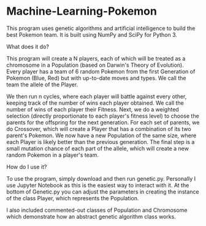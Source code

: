 # Machine-Learning-Pokemon
This program uses genetic algorithms and artificial intelligence to build the best Pokemon team. It is built using NumPy and SciPy for Python 3.

What does it do?

This program will create a N players, each of which will be treated as a chromosome in a Population (based on Darwin's Theory of Evolution).
Every player has a team of 6 random Pokemon from the first Generation of Pokemon (Blue, Red) but with up-to-date moves and types. We call the team the allele of the Player.

We then run n cycles, where each player will battle against every other, keeping track of the number of wins each player obtained. We call the number of wins of each player their Fitness.
Next, we do a weighted selection (directly proportionate to each player's fitness level) to choose the parents for the offspring for the next generation.
For each set of parents, we do Crossover, which will create a Player that has a combination of its two parent's Pokemon. We now have a new Population of the same size, where each Player is likely better than the previous generation.
The final step is a small mutation chance of each part of the allele, which will create a new random Pokemon in a player's team.

How do I use it?

To use the program, simply download and then run genetic.py. Personally I use Jupyter Notebook as this is the easiest way to interact with it. At the bottom of Genetic.py you can adjust the parameters in creating the instance of the class Player, which represents the Population.

I also included commented-out classes of Population and Chromosome which demonstrate how an abstract genetic algorithm class works.
